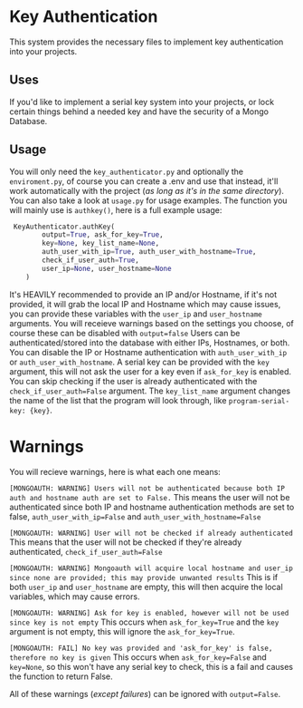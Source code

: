 # Key Authentication 
This system provides the necessary files to implement key authentication into your projects.

## Uses
If you'd like to implement a serial key system into your projects, or lock certain things behind a needed key and have the security of a Mongo Database.

## Usage
You will only need the `key_authenticator.py` and optionally the `enviroment.py`, of course you can create a .env and use that instead, it'll work automatically with the project (*as long as it's in the same directory*).
You can also take a look at `usage.py` for usage examples.
The function you will mainly use is `authkey()`, here is a full example usage:
```python
 KeyAuthenticator.authKey(
        output=True, ask_for_key=True,
        key=None, key_list_name=None,
        auth_user_with_ip=True, auth_user_with_hostname=True,
        check_if_user_auth=True,
        user_ip=None, user_hostname=None
    )
```
It's HEAVILY recommended to provide an IP and/or Hostname, if it's not provided, it will grab the local IP and Hostname which may cause issues, you can provide these variables with the `user_ip` and `user_hostname` arguments.
You will receieve warnings based on the settings you choose, of course these can be disabled with `output=false`
Users can be authenticated/stored into the database with either IPs, Hostnames, or both.
You can disable the IP or Hostname authentication with `auth_user_with_ip` or `auth_user_with_hostname`.
A serial key can be provided with the `key` argument, this will not ask the user for a key even if `ask_for_key` is enabled.
You can skip checking if the user is already authenticated with the `check_if_user_auth=False` argument.
The `key_list_name` argument changes the name of the list that the program will look through, like `program-serial-key: {key}`.

# Warnings
You will recieve warnings, here is what each one means:

`[MONGOAUTH: WARNING] Users will not be authenticated because both IP auth and hostname auth are set to False.`
This means the user will not be authenticated since both IP and hostname authentication methods are set to false, `auth_user_with_ip=False` and `auth_user_with_hostname=False`

`[MONGOAUTH: WARNING] User will not be checked if already authenticated`
This means that the user will not be checked if they're already authenticated, `check_if_user_auth=False`

`[MONGOAUTH: WARNING] Mongoauth will acquire local hostname and user_ip since none are provided; this may provide unwanted results`
This is if both `user_ip` and `user_hostname` are empty, this will then acquire the local variables, which may cause errors.

`[MONGOAUTH: WARNING] Ask for key is enabled, however will not be used since key is not empty`
This occurs when `ask_for_key=True` and the `key` argument is not empty, this will ignore the `ask_for_key=True`.

`[MONGOAUTH: FAIL] No key was provided and 'ask_for_key' is false, therefore no key is given`
This occurs when `ask_for_key=False` and `key=None`, so this won't have any serial key to check, this is a fail and causes the function to return False.

All of these warnings (*except failures*) can be ignored with `output=False`.

